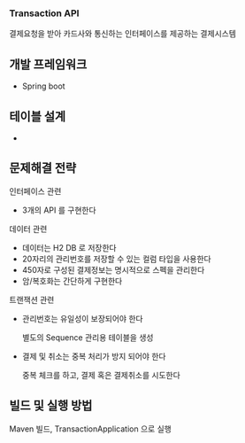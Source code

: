 ### Transaction API

결제요청을 받아 카드사와 통신하는 인터페이스를
제공하는 결제시스템

## 개발 프레임워크

- Spring boot


## 테이블 설계

- 

## 문제해결 전략

인터페이스 관련
- 3개의 API 를 구현한다

데이터 관련
- 데이터는 H2 DB 로 저장한다
- 20자리의 관리번호를 저장할 수 있는 컬럼 타입을 사용한다
- 450자로 구성된 결제정보는 명시적으로 스펙을 관리한다
- 암/복호화는 간단하게 구현한다


트랜잭션 관련
- 관리번호는 유일성이 보장되어야 한다

  별도의 Sequence 관리용 테이블을 생성

- 결제 및 취소는 중복 처리가 방지 되어야 한다
  
  중복 체크를 하고, 결제 혹은 결제취소를 시도한다
  

## 빌드 및 실행 방법

Maven 빌드, TransactionApplication 으로 실행

